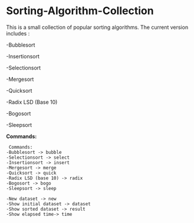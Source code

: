 # Sorting-Algorithm-Collection

This is a small collection of popular sorting algorithms. The current version
includes : 

  
  -Bubblesort
  
  -Insertionsort
  
  -Selectionsort 
  
  -Mergesort
  
  -Quicksort
  
  -Radix LSD (Base 10)
  
  -Bogosort
  
  -Sleepsort
  
 <b>Commands:</b>
 
     Commands:
    -Bubblesort -> bubble
    -Selectionsort -> select
    -Insertionsort -> insert
    -Mergesort -> merge
    -Quicksort -> quick
    -Radix LSD (base 10) -> radix
    -Bogosort -> bogo
    -Sleepsort -> sleep

    -New dataset -> new
    -Show initial dataset -> dataset
    -Show sorted dataset -> result
    -Show elapsed time-> time
  


